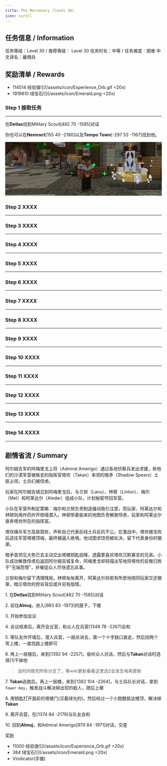 ```yaml
---
title: The Mercenary (level 30)
icon: scroll
---
```


## 任务信息 / Information
任务等级：Level 30 / 推荐等级： Level 30
任务时长：中等 / 任务难度：困难
中文译名：雇佣兵


## 奖励清单 / Rewards

+ 114514 经验值![](/assets/icon/Experience_Orb.gif =20x)
+ 1919810 绿宝石![](/assets/icon/Emerald.png =20x)

### Step 1 接取任务
---

在**Detlas**找到<NPC>Military Scout</NPC><CC>[482 70 -1585]</CC>对话

你也可以在**Nemract**<CC>[155 40 -2180]</CC>以及**Tempo Town**<CC>[-297 53 -1167]</CC>找到他。

![](/assets/img/lv30-1.png)


### Step 2 XXXX
---


### Step 3 XXXX
---


### Step 4 XXXX
--- 


### Step 5 XXXX
---


### Step 6 XXXX
--- 


### Step 7 XXXX
--- 


### Step 8 XXXX
--- 


### Step 9 XXXX
--- 


### Step 10 XXXX
--- 


### Step 11 XXXX
---


### Step 12 XXXX
---


### Step 13 XXXX
---


### Step 14 XXXX
---


## 剧情省流 / Summary

阿尔姆吉军的阿梅里戈上将（Admiral Amerigo）通过各地侦察兵发出求援，称他们的沙漠军营被叛变的指挥官塔坎（Takan）率领的暗矛（Shadow Spears）土匪占领，士兵们被俘虏。

玩家在阿尔姆吉城见到阿梅里戈后，与兰努（Lanu）、林顿（Linton）、梅尔（Mel）和阿莱达尔（Aledar）组成小队，计划秘密夺回军营。

小队在军营外制定策略：梅尔和兰努负责制造骚动吸引注意，而玩家、阿莱达尔和林顿则用炸药炸开侧墙潜入。林顿带着偷来的地图负责解救俘虏，玩家和阿莱达尔直奔塔坎所在的指挥室。

塔坎痛斥军方高层腐败，声称自己代表前线士兵反抗不公。在激战中，塔坎被击败后逃往军营塔楼顶端，最终被逼入绝境。他试图求饶但被处决，留下代表身份的徽章。

暗矛首领见大势已去主动交出塔楼钥匙投降，透露更喜欢塔坎沉默寡言的兄弟。小队成功解救俘虏后返回阿尔姆吉城复命，阿梅里戈却轻描淡写地将塔坎的反叛归咎于"无端怨恨"，并催促众人尽快遗忘此事。

兰努和梅尔留下清理残局，林顿匆匆离开，阿莱达尔则若有所思地陪同玩家交还徽章，暗示塔坎的控诉背后或许另有隐情。


<span class="stage-index">1.</span> 在**Detlas**找到<NPC>Military Scout</NPC><CC>[482 70 -1585]</CC>对话

<span class="stage-index">2.</span> 前往**Almuj**，进入<CC>[983 83 -1973]</CC>的屋子，下楼

<span class="stage-index">3.</span> 开始参加会议

<span class="stage-index">4.</span> 会议结束后，离开会议室，和众人在兵营<CC>[1348 78 -2267]</CC>会和

<span class="stage-index">5.</span> 等队友炸开墙后，潜入兵营，一路杀进去，第一个十字路口直走，然后拐两个弯上楼，一直找路上楼即可

<span class="stage-index">6.</span> 再上一层楼后，来到<CC>[1392 94 -2257]</CC>，偷听众人对话，然后与**Takan**对话时选择<CC>[1]</CC>干掉他

>没时间做完所有分支了，等wiki更新看看这里选2会发生啥再更新

<span class="stage-index">7.</span> **Takan**逃跑后，再上一层楼，来到<CC>[1382 104 -2264]</CC>，与士兵队长对话，拿到`Tower Key`，触发战斗解决掉出现的敌人，随后上楼

<span class="stage-index">8.</span> 用钥匙打开面前的塔楼门(泛着绿光的)，然后经过一个小跑酷抵达楼顶，解决掉**Takan**

<span class="stage-index">9.</span> 离开兵营，在<CC>[1374 84 -2179]</CC>与队友会和

<span class="stage-index">10.</span> 回到**Almuj**，和<NPC>Admiral Amerigo</NPC><CC>[979 84 -1971]</CC>对话，交差

奖励
+ 11000 经验值![](/assets/icon/Experience_Orb.gif =20x)
+ 384 绿宝石![](/assets/icon/Emerald.png =20x) 
+ Vindicator(手镯)


